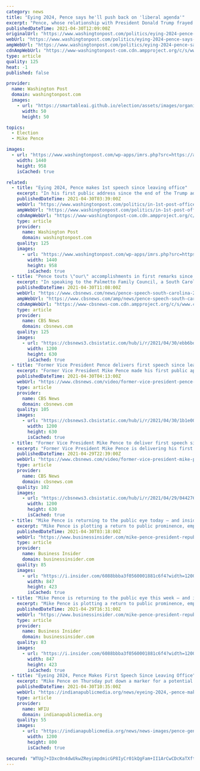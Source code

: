 ```yaml
---
category: news
title: "Eying 2024, Pence says he'll push back on 'liberal agenda'"
excerpt: "Pence, whose relationship with President Donald Trump frayed as Trump pressured Pence to block certification of the presidential election results, praised Trump’s tenure as “four years of promises made,"
publishedDateTime: 2021-04-30T12:09:00Z
originalUrl: "https://www.washingtonpost.com/politics/eying-2024-pence-says-hell-push-back-on-liberal-agenda/2021/04/30/bec59234-a9b4-11eb-a8a7-5f45ddcdf364_story.html"
webUrl: "https://www.washingtonpost.com/politics/eying-2024-pence-says-hell-push-back-on-liberal-agenda/2021/04/30/bec59234-a9b4-11eb-a8a7-5f45ddcdf364_story.html"
ampWebUrl: "https://www.washingtonpost.com/politics/eying-2024-pence-says-hell-push-back-on-liberal-agenda/2021/04/30/bec59234-a9b4-11eb-a8a7-5f45ddcdf364_story.html?outputType=amp"
cdnAmpWebUrl: "https://www-washingtonpost-com.cdn.ampproject.org/c/s/www.washingtonpost.com/politics/eying-2024-pence-says-hell-push-back-on-liberal-agenda/2021/04/30/bec59234-a9b4-11eb-a8a7-5f45ddcdf364_story.html?outputType=amp"
type: article
quality: 125
heat: -1
published: false

provider:
  name: Washington Post
  domain: washingtonpost.com
  images:
    - url: "https://smartableai.github.io/election/assets/images/organizations/washingtonpost.com-50x50.jpg"
      width: 50
      height: 50

topics:
  - Election
  - Mike Pence

images:
  - url: "https://www.washingtonpost.com/wp-apps/imrs.php?src=https://arc-anglerfish-washpost-prod-washpost.s3.amazonaws.com/public/DZR2LPVJI4I6XKFHL5C53TPTMQ.jpg&w=1440"
    width: 1440
    height: 958
    isCached: true

related:
  - title: "Eying 2024, Pence makes 1st speech since leaving office"
    excerpt: "In his first public address since the end of the Trump administration, former Vice President Mike Pence put down a marker for a potential return to elected office, telling an audience in early-voting"
    publishedDateTime: 2021-04-30T03:39:00Z
    webUrl: "https://www.washingtonpost.com/politics/in-1st-post-office-speech-pence-lays-down-marker-for-2024/2021/04/29/00533828-a951-11eb-a8a7-5f45ddcdf364_story.html"
    ampWebUrl: "https://www.washingtonpost.com/politics/in-1st-post-office-speech-pence-lays-down-marker-for-2024/2021/04/29/00533828-a951-11eb-a8a7-5f45ddcdf364_story.html?outputType=amp"
    cdnAmpWebUrl: "https://www-washingtonpost-com.cdn.ampproject.org/c/s/www.washingtonpost.com/politics/in-1st-post-office-speech-pence-lays-down-marker-for-2024/2021/04/29/00533828-a951-11eb-a8a7-5f45ddcdf364_story.html?outputType=amp"
    type: article
    provider:
      name: Washington Post
      domain: washingtonpost.com
    quality: 125
    images:
      - url: "https://www.washingtonpost.com/wp-apps/imrs.php?src=https://arc-anglerfish-washpost-prod-washpost.s3.amazonaws.com/public/DZR2LPVJI4I6XKFHL5C53TPTMQ.jpg&w=1440"
        width: 1440
        height: 958
        isCached: true
  - title: "Pence touts \"our\" accomplishments in first remarks since leaving office"
    excerpt: "In speaking to the Palmetto Family Council, a South Carolina social conservative Christian group, Pence criticized Mr. Biden for what he called \"an avalanche of liberal policies.\""
    publishedDateTime: 2021-04-30T11:08:00Z
    webUrl: "https://www.cbsnews.com/news/pence-speech-south-carolina-2021-04-29/"
    ampWebUrl: "https://www.cbsnews.com/amp/news/pence-speech-south-carolina-2021-04-29/"
    cdnAmpWebUrl: "https://www-cbsnews-com.cdn.ampproject.org/c/s/www.cbsnews.com/amp/news/pence-speech-south-carolina-2021-04-29/"
    type: article
    provider:
      name: CBS News
      domain: cbsnews.com
    quality: 125
    images:
      - url: "https://cbsnews3.cbsistatic.com/hub/i/r/2021/04/30/ebb6bd27-0803-4d04-8470-606e80f3aa00/thumbnail/1200x630/f196ff31d354a22d129afc18f0d33fbd/gettyimages-1232601399.jpg"
        width: 1200
        height: 630
        isCached: true
  - title: "Former Vice President Pence delivers first speech since leaving office"
    excerpt: "Former Vice President Mike Pence made his first public appearance since leaving the White House on Thursday. He spoke at the annual Palmetto Family Council gala in South Carolina. Pence slammed President Biden while also praising his time in the Trump administration."
    publishedDateTime: 2021-04-30T04:13:00Z
    webUrl: "https://www.cbsnews.com/video/former-vice-president-pence-delivers-first-speech-since-leaving-office/"
    type: article
    provider:
      name: CBS News
      domain: cbsnews.com
    quality: 105
    images:
      - url: "https://cbsnews3.cbsistatic.com/hub/i/r/2021/04/30/1b1e00aa-af99-48d7-9336-61d21b7b38c3/thumbnail/1200x630/234a8fb9e9d1ff1882c4d4099e8ad0f1/0429-cbsn-gza-704802-640x360.jpg"
        width: 1200
        height: 630
        isCached: true
  - title: "Former Vice President Mike Pence to deliver first speech since leaving office"
    excerpt: "Former Vice President Mike Pence is delivering his first speech since leaving office to a group of conservatives in South Carolina on Thursday. His visit to the early primary state is fueling speculation over whether Pence is weighing a 2024 presidential bid."
    publishedDateTime: 2021-04-29T22:39:00Z
    webUrl: "https://www.cbsnews.com/video/former-vice-president-mike-pence-first-speech-since-leaving-office-south-carolina/"
    type: article
    provider:
      name: CBS News
      domain: cbsnews.com
    quality: 102
    images:
      - url: "https://cbsnews3.cbsistatic.com/hub/i/r/2021/04/29/04427689-6436-419b-9d61-b0761cc247d9/thumbnail/1200x630/506dedf489cb7ffe29b1dbe6faefb840/cbsn-fusion-former-vice-president-mike-pence-to-deliver-first-speech-since-leaving-office-to-south-carolina-conservatives-thumbnail-704546-640x360.jpg"
        width: 1200
        height: 630
        isCached: true
  - title: "Mike Pence is returning to the public eye today — and insiders say it could foreshadow a 2024 presidential run"
    excerpt: "Mike Pence is plotting a return to public prominence, employing a methodical approach that's a hallmark of his career in politics."
    publishedDateTime: 2021-04-30T03:18:00Z
    webUrl: "https://www.businessinsider.com/mike-pence-president-republican-party-donald-trump-2021-4"
    type: article
    provider:
      name: Business Insider
      domain: businessinsider.com
    quality: 85
    images:
      - url: "https://i.insider.com/6088bbba3f0560001881c6f4?width=1200&format=jpeg"
        width: 847
        height: 423
        isCached: true
  - title: "Mike Pence is returning to the public eye this week — and insiders say it could foreshadow a 2024 presidential run"
    excerpt: "Mike Pence is plotting a return to public prominence, employing a methodical approach that's a hallmark of his career in politics."
    publishedDateTime: 2021-04-29T16:31:00Z
    webUrl: "https://www.businessinsider.com/mike-pence-president-republican-party-donald-trump-2021-4"
    type: article
    provider:
      name: Business Insider
      domain: businessinsider.com
    quality: 83
    images:
      - url: "https://i.insider.com/6088bbba3f0560001881c6f4?width=1200&format=jpeg"
        width: 847
        height: 423
        isCached: true
  - title: "Eyeing 2024, Pence Makes First Speech Since Leaving Office"
    excerpt: "Mike Pence on Thursday put down a marker for a potential return to elected office, telling an audience in early-voting South Carolina that he will use the coming months “pushing back on the liberal agenda” he says is wrong for the country."
    publishedDateTime: 2021-04-30T10:35:00Z
    webUrl: "https://indianapublicmedia.org/news/eyeing-2024,-pence-makes-first-speech-since-leaving-office.php"
    type: article
    provider:
      name: WFIU
      domain: indianapublicmedia.org
    quality: 55
    images:
      - url: "https://indianapublicmedia.org/news/news-images/pence-generic-lc_1.jpg"
        width: 1200
        height: 800
        isCached: true

secured: "WTUg7+IDxc0n4dwUkwZReyimpdmicGP8IyCr01kQgFam+II1ArCwCDcKaTXft+i2F6p/xVyrRFXVgGLQCZDWdkFNn/DfGKIPH6JCaERldzLo7shBNOuVvU7jrYAsdQeAHCk5+bAbJjMyUAhp9PDvjkG39NM7EByAyGl69DMG3CEwHHQuLMnQN9Ubcqwa2GU59Uom9KS9Q745lgs7rJopgXBSHFhnHQXxTbuh6tWZ4QBeosQXQmXaSal+Hn9vNirPNkcN7c7C5Q5jihS5qdJA8sMg0097MTyzek1uEmv7DFHfN04GgUwyzNtjFsr9d2uSRJkoHrwOnP8+6h42qf9b84a7pG+o3mRxKotRrknwme0=;S4WWgGvbpNW1kz1UkQZ0uQ=="
---
```


